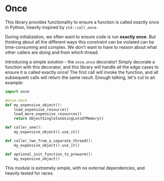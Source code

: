 # Once

This library provides functionality to ensure a function is called exactly
once in Python, heavily inspired by `std::call_once`.

During initialization, we often want to ensure code is run **exactly once**.
But thinking about all the different ways this constraint can be violated can
be time-consuming and complex. We don't want to have to reason about what other
callers are doing and from which thread.

Introducing a simple solution - the `once.once` decorator! Simply decorate a
function with this decorator, and this library will handle all the edge cases
to ensure it is called exactly once! The first call will invoke the function,
and all subsequent calls will return the same result. Enough talking, let's
cut to an example:

```python
import once

@once.once
def my_expensive_object():
    load_expensive_resource()
    load_more_expensive_resources()
    return ObjectSingletonUsingLotsOfMemory()

def caller_one():
    my_expensive_object().use_it()

def caller_two_from_a_separate_thread():
    my_expensive_object().use_it()

def optional_init_function_to_prewarm():
    my_expensive_object()

```

This module is extremely simple, with no external dependencies, and heavily
tested for races.
